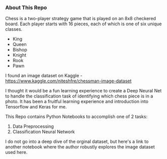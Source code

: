 ### About This Repo

Chess is a two-player strategy game that is played on an 8x8 checkered board. 
Each player starts with 16 pieces, each of which is one of six unique classes. 
* King
* Queen
* Bishop
* Knight
* Rook
* Pawn

I found an image dataset on Kaggle - https://www.kaggle.com/niteshfre/chessman-image-dataset

I thought it would be a fun learning experience to create a Deep Neural Net to handle the classification task of identifying which chess piece is in a photo. It has been a fruitful learning experience and introduction into Tensorflow and Keras for me. 

This Repo contains Python Notebooks to accomplish one of 2 tasks:

  1. Data Preprocessing
  2. Classification Neural Network

I do not go into a deep dive of the orginal dataset, but here's a link to another notebook where the author robustly explores the image dataset used here. 
